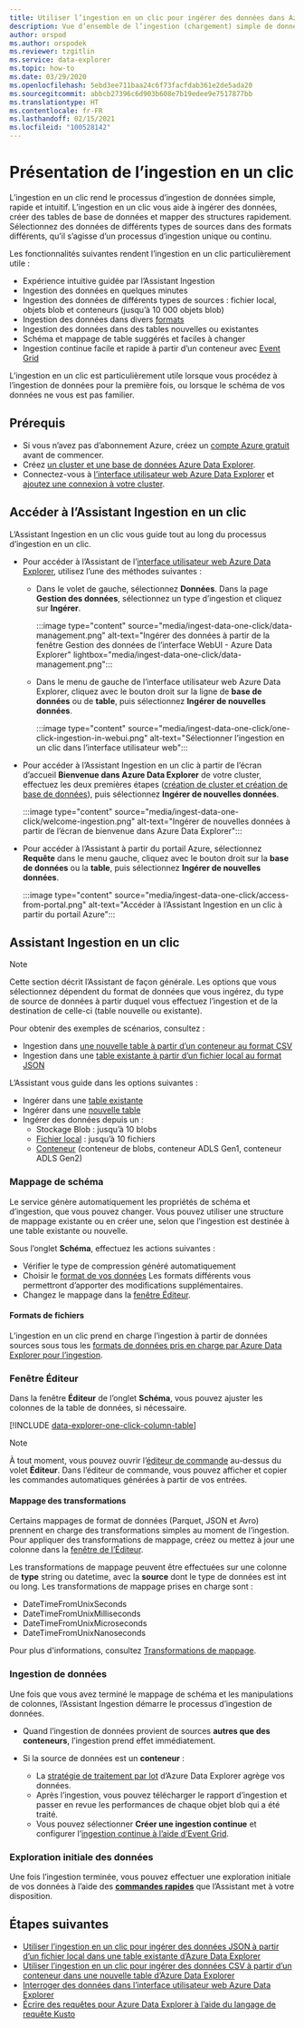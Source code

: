 ```yaml
---
title: Utiliser l’ingestion en un clic pour ingérer des données dans Azure Data Explorer
description: Vue d’ensemble de l’ingestion (chargement) simple de données dans Azure Data Explorer, au moyen de l’ingestion en un clic.
author: orspod
ms.author: orspodek
ms.reviewer: tzgitlin
ms.service: data-explorer
ms.topic: how-to
ms.date: 03/29/2020
ms.openlocfilehash: 5ebd3ee711baa24c6f73facfdab361e2de5ada20
ms.sourcegitcommit: abbcb27396c6d903b608e7b19edee9e7517877bb
ms.translationtype: HT
ms.contentlocale: fr-FR
ms.lasthandoff: 02/15/2021
ms.locfileid: "100528142"
---
```

# <a name="what-is-one-click-ingestion"></a>Présentation de l’ingestion en un clic

L’ingestion en un clic rend le processus d’ingestion de données simple, rapide et intuitif. L’ingestion en un clic vous aide à ingérer des données, créer des tables de base de données et mapper des structures rapidement. Sélectionnez des données de différents types de sources dans des formats différents, qu’il s’agisse d’un processus d’ingestion unique ou continu.

Les fonctionnalités suivantes rendent l’ingestion en un clic particulièrement utile :

* Expérience intuitive guidée par l’Assistant Ingestion
* Ingestion des données en quelques minutes
* Ingestion des données de différents types de sources : fichier local, objets blob et conteneurs (jusqu’à 10 000 objets blob)
* Ingestion des données dans divers [formats](#file-formats)
* Ingestion des données dans des tables nouvelles ou existantes
* Schéma et mappage de table suggérés et faciles à changer
* Ingestion continue facile et rapide à partir d’un conteneur avec [Event Grid](one-click-ingestion-new-table.md#create-continuous-ingestion-for-container)

L’ingestion en un clic est particulièrement utile lorsque vous procédez à l’ingestion de données pour la première fois, ou lorsque le schéma de vos données ne vous est pas familier.

## <a name="prerequisites"></a>Prérequis

* Si vous n’avez pas d’abonnement Azure, créez un [compte Azure gratuit](https://azure.microsoft.com/free/) avant de commencer.
* Créez [un cluster et une base de données Azure Data Explorer](create-cluster-database-portal.md).
* Connectez-vous à [l’interface utilisateur web Azure Data Explorer](https://dataexplorer.azure.com/) et [ajoutez une connexion à votre cluster](web-query-data.md#add-clusters).

## <a name="access-the-one-click-wizard"></a>Accéder à l’Assistant Ingestion en un clic

L’Assistant Ingestion en un clic vous guide tout au long du processus d’ingestion en un clic.

* Pour accéder à l’Assistant de l’[interface utilisateur web Azure Data Explorer](https://dataexplorer.azure.com/), utilisez l’une des méthodes suivantes :
    * Dans le volet de gauche, sélectionnez **Données**. Dans la page **Gestion des données**, sélectionnez un type d’ingestion et cliquez sur **Ingérer**. 
      
      :::image type="content" source="media/ingest-data-one-click/data-management.png" alt-text="Ingérer des données à partir de la fenêtre Gestion des données de l’interface WebUI - Azure Data Explorer" lightbox="media/ingest-data-one-click/data-management.png":::
   
     * Dans le menu de gauche de l’interface utilisateur web Azure Data Explorer, cliquez avec le bouton droit sur la ligne de **base de données** ou de **table**, puis sélectionnez **Ingérer de nouvelles données**.
        
        :::image type="content" source="media/ingest-data-one-click/one-click-ingestion-in-webui.png" alt-text="Sélectionner l’ingestion en un clic dans l’interface utilisateur web":::

* Pour accéder à l’Assistant Ingestion en un clic à partir de l’écran d’accueil **Bienvenue dans Azure Data Explorer** de votre cluster, effectuez les deux premières étapes ([création de cluster et création de base de données](#prerequisites)), puis sélectionnez **Ingérer de nouvelles données**.

    :::image type="content" source="media/ingest-data-one-click/welcome-ingestion.png" alt-text="Ingérer de nouvelles données à partir de l’écran de bienvenue dans Azure Data Explorer":::


* Pour accéder à l’Assistant à partir du portail Azure, sélectionnez **Requête** dans le menu gauche, cliquez avec le bouton droit sur la **base de données** ou la **table**, puis sélectionnez **Ingérer de nouvelles données**.

    :::image type="content" source="media/ingest-data-one-click/access-from-portal.png" alt-text="Accéder à l’Assistant Ingestion en un clic à partir du portail Azure":::

## <a name="one-click-ingestion-wizard"></a>Assistant Ingestion en un clic

> [!NOTE]
> Cette section décrit l’Assistant de façon générale. Les options que vous sélectionnez dépendent du format de données que vous ingérez, du type de source de données à partir duquel vous effectuez l’ingestion et de la destination de celle-ci (table nouvelle ou existante).
>
> Pour obtenir des exemples de scénarios, consultez :
> * Ingestion dans [une nouvelle table à partir d’un conteneur au format CSV](one-click-ingestion-new-table.md)
> * Ingestion dans une [table existante à partir d’un fichier local au format JSON](one-click-ingestion-existing-table.md) 

L’Assistant vous guide dans les options suivantes :
   * Ingérer dans une [table existante](one-click-ingestion-existing-table.md)
   * Ingérer dans une [nouvelle table](one-click-ingestion-new-table.md)
   * Ingérer des données depuis un :
      * Stockage Blob : jusqu’à 10 blobs
      * [Fichier local](one-click-ingestion-existing-table.md) : jusqu’à 10 fichiers
      * [Conteneur](one-click-ingestion-new-table.md) (conteneur de blobs, conteneur ADLS Gen1, conteneur ADLS Gen2)

### <a name="schema-mapping"></a>Mappage de schéma

Le service génère automatiquement les propriétés de schéma et d’ingestion, que vous pouvez changer. Vous pouvez utiliser une structure de mappage existante ou en créer une, selon que l’ingestion est destinée à une table existante ou nouvelle.

Sous l’onglet **Schéma**, effectuez les actions suivantes :
   * Vérifier le type de compression généré automatiquement
   * Choisir le [format de vos données](#file-formats) Les formats différents vous permettront d’apporter des modifications supplémentaires.
   * Changez le mappage dans la [fenêtre Éditeur](#editor-window).

#### <a name="file-formats"></a>Formats de fichiers

L’ingestion en un clic prend en charge l’ingestion à partir de données sources sous tous les [formats de données pris en charge par Azure Data Explorer pour l’ingestion](ingestion-supported-formats.md).

### <a name="editor-window"></a>Fenêtre Éditeur

Dans la fenêtre **Éditeur** de l’onglet **Schéma**, vous pouvez ajuster les colonnes de la table de données, si nécessaire. 

[!INCLUDE [data-explorer-one-click-column-table](includes/data-explorer-one-click-column-table.md)]

>[!NOTE]
> À tout moment, vous pouvez ouvrir l’[éditeur de commande](one-click-ingestion-new-table.md#command-editor) au-dessus du volet **Éditeur**. Dans l’éditeur de commande, vous pouvez afficher et copier les commandes automatiques générées à partir de vos entrées.

#### <a name="mapping-transformations"></a>Mappage des transformations

Certains mappages de format de données (Parquet, JSON et Avro) prennent en charge des transformations simples au moment de l’ingestion. Pour appliquer des transformations de mappage, créez ou mettez à jour une colonne dans la [fenêtre de l’Éditeur](#editor-window).

Les transformations de mappage peuvent être effectuées sur une colonne de **type** string ou datetime, avec la **source** dont le type de données est int ou long. Les transformations de mappage prises en charge sont :
* DateTimeFromUnixSeconds
* DateTimeFromUnixMilliseconds
* DateTimeFromUnixMicroseconds
* DateTimeFromUnixNanoseconds

Pour plus d'informations, consultez [Transformations de mappage](#mapping-transformations).

### <a name="data-ingestion"></a>Ingestion de données

Une fois que vous avez terminé le mappage de schéma et les manipulations de colonnes, l’Assistant Ingestion démarre le processus d’ingestion de données. 

* Quand l’ingestion de données provient de sources **autres que des conteneurs**, l’ingestion prend effet immédiatement.

* Si la source de données est un **conteneur** :
    * La [stratégie de traitement par lot](kusto/management/batchingpolicy.md) d’Azure Data Explorer agrège vos données. 
    * Après l’ingestion, vous pouvez télécharger le rapport d’ingestion et passer en revue les performances de chaque objet blob qui a été traité. 
    * Vous pouvez sélectionner **Créer une ingestion continue** et configurer l’[ingestion continue à l’aide d’Event Grid](one-click-ingestion-new-table.md#create-continuous-ingestion-for-container).
 
### <a name="initial-data-exploration"></a>Exploration initiale des données
   
Une fois l’ingestion terminée, vous pouvez effectuer une exploration initiale de vos données à l’aide des **[commandes rapides](one-click-ingestion-existing-table.md#explore-quick-queries-and-tools)** que l’Assistant met à votre disposition.


## <a name="next-steps"></a>Étapes suivantes

* [Utiliser l’ingestion en un clic pour ingérer des données JSON à partir d’un fichier local dans une table existante d’Azure Data Explorer](one-click-ingestion-existing-table.md)
* [Utiliser l’ingestion en un clic pour ingérer des données CSV à partir d’un conteneur dans une nouvelle table d’Azure Data Explorer](one-click-ingestion-new-table.md)
* [Interroger des données dans l’interface utilisateur web Azure Data Explorer](web-query-data.md)
* [Écrire des requêtes pour Azure Data Explorer à l’aide du langage de requête Kusto](write-queries.md)
